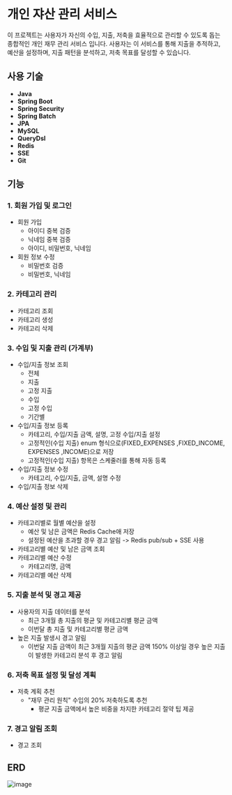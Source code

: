 # 개인 쟈산 관리 서비스

이 프로젝트는 사용자가 자신의 수입, 지출, 저축을 효율적으로 관리할 수 있도록 돕는 종합적인 개인 재무 관리 서비스 입니다. 사용자는 이 서비스를 통해 지출을 추적하고, 예산을 설정하며, 지출 패턴을 분석하고, 저축 목표를 달성할 수 있습니다.

## 사용 기술
- **Java**
- **Spring Boot**
- **Spring Security**
- **Spring Batch**
- **JPA**
- **MySQL**
- **QueryDsl**
- **Redis**
- **SSE**
- **Git**



## 기능

### 1. 회원 가입 및 로그인
  - 회원 가입
    - 아이디 중복 검증
    - 닉네임 중복 검증   
    - 아이디, 비밀번호, 닉네임
  - 회원 정보 수정
    - 비밀번호 검증 
    - 비밀번호, 닉네임
   
### 2. 카테고리 관리
  - 카테고리 조회
  - 카테고리 생성
  - 카테고리 삭제

### 3. 수입 및 지출 관리 (가계부) 
  - 수입/지출 정보 조회
    - 전체
    - 지출
    - 고정 지출
    - 수입
    - 고정 수입
    - 기간별 
  - 수입/지출 정보 등록
    - 카테고리, 수입/지출 금액, 설명, 고정 수입/지출 설정
    - 고정적인(수입 지출) enum 형식으로(FIXED_EXPENSES ,FIXED_INCOME, EXPENSES ,INCOME)으로 저장
    - 고정적인(수입 지출) 항목은 스케줄러를 통해 자동 등록
  - 수입/지출 정보 수정
    - 카테고리, 수입/지출, 금액, 설명 수정
  - 수입/지출 정보 삭제

### 4. 예산 설정 및 관리
  - 카테고리별로 월별 예산을 설정
    - 예산 및 남은 금액은 Redis Cache애 저장
    - 설정된 예산을 초과할 경우 경고 알림 ->  Redis pub/sub + SSE 사용
  - 카테고리별 예산 및 남은 금액 조회
  - 카테고리별 예산 수정
    - 카테고리명, 금액 
  - 카테고리별 예산 삭제

### 5. 지출 분석 및 경고 제공
  - 사용자의 지출 데이터를 분석
    - 최근 3개월 총 지출의 평균 및 카테고리별 평균 금액
    - 이번달 총 지출 및 카테고리별 평균 금액
  - 높은 지출 발생시 경고 알림
    - 이번달 지출 금액이 최근 3개월 지출의 평균 금액 150% 이상일 경우 높은 지출이 발생한 카테고리 분석 후 경고 알림

### 6. 저축 목표 설정 및 달성 계획
  - 저축 계획 추천
    - "재무 관리 원칙" 수입의 20% 저축하도록 추천
      - 평균 지출 금액에서 높은 비중을 차지한 카테고리 절약 팁 제공
     
### 7. 경고 알림 조회
  - 경고 조회


## ERD
![image](https://github.com/user-attachments/assets/b5dbbc26-6e4c-42b7-9f95-0b2f4cd98393)











